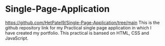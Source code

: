 # Single-Page-Application
https://github.com/HetPatel9/Single-Page-Application/tree/main
This is the github repository link for my Practical single page application in which I have created my portfolio.
This practical is bansed on HTML, CSS and JavaScript. 
